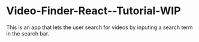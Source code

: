 # Video-Finder-React--Tutorial-WIP
This is an app that lets the user search for videos by inputing a search term in the search bar.
